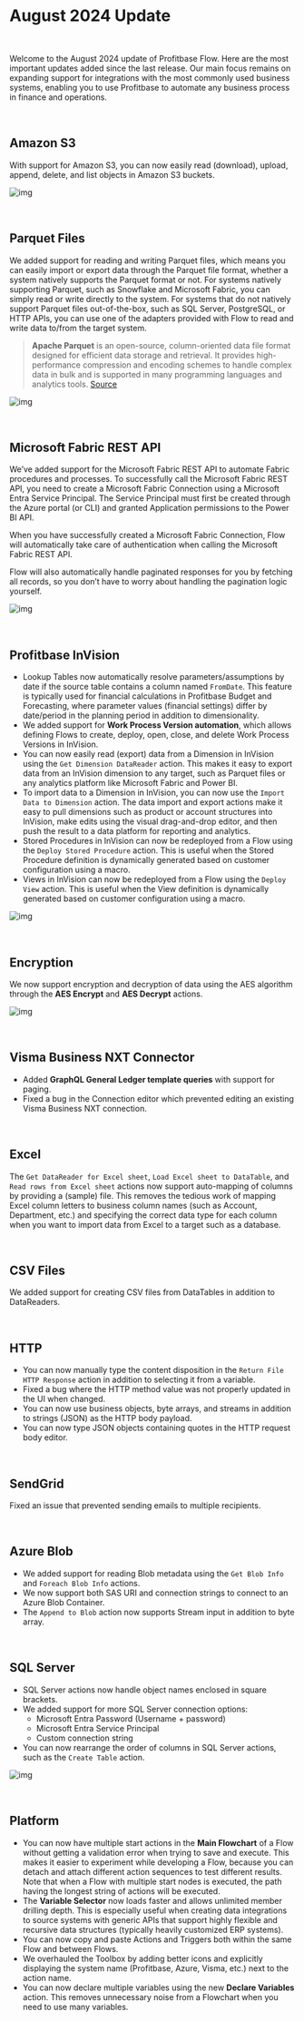 # August 2024 Update  

<br/>

Welcome to the August 2024 update of Profitbase Flow. Here are the most important updates added since the last release. Our main focus remains on expanding support for integrations with the most commonly used business systems, enabling you to use Profitbase to automate any business process in finance and operations.

<br/>


## Amazon S3  
With support for Amazon S3, you can now easily read (download), upload, append, delete, and list objects in Amazon S3 buckets.

![img](https://profitbasedocs.blob.core.windows.net/flowimages/augustChangelog24_1.png)

<br/>


## Parquet Files  
We added support for reading and writing Parquet files, which means you can easily import or export data through the Parquet file format, whether a system natively supports the Parquet format or not. For systems natively supporting Parquet, such as Snowflake and Microsoft Fabric, you can simply read or write directly to the system. For systems that do not natively support Parquet files out-of-the-box, such as SQL Server, PostgreSQL, or HTTP APIs, you can use one of the adapters provided with Flow to read and write data to/from the target system.

> **Apache Parquet** is an open-source, column-oriented data file format designed for efficient data storage and retrieval. It provides high-performance compression and encoding schemes to handle complex data in bulk and is supported in many programming languages and analytics tools. [Source](https://parquet.apache.org/)

![img](https://profitbasedocs.blob.core.windows.net/flowimages/augustChangelog24_2.png)

<br/>


## Microsoft Fabric REST API  
We’ve added support for the Microsoft Fabric REST API to automate Fabric procedures and processes. To successfully call the Microsoft Fabric REST API, you need to create a Microsoft Fabric Connection using a Microsoft Entra Service Principal. The Service Principal must first be created through the Azure portal (or CLI) and granted Application permissions to the Power BI API.

When you have successfully created a Microsoft Fabric Connection, Flow will automatically take care of authentication when calling the Microsoft Fabric REST API.

Flow will also automatically handle paginated responses for you by fetching all records, so you don’t have to worry about handling the pagination logic yourself.

![img](https://profitbasedocs.blob.core.windows.net/flowimages/augustChangelog24_3.png)

<br/>


## Profitbase InVision  
- Lookup Tables now automatically resolve parameters/assumptions by date if the source table contains a column named `FromDate`. This feature is typically used for financial calculations in Profitbase Budget and Forecasting, where parameter values (financial settings) differ by date/period in the planning period in addition to dimensionality.
- We added support for **Work Process Version automation**, which allows defining Flows to create, deploy, open, close, and delete Work Process Versions in InVision.
- You can now easily read (export) data from a Dimension in InVision using the `Get Dimension DataReader` action. This makes it easy to export data from an InVision dimension to any target, such as Parquet files or any analytics platform like Microsoft Fabric and Power BI.
- To import data to a Dimension in InVision, you can now use the `Import Data to Dimension` action. The data import and export actions make it easy to pull dimensions such as product or account structures into InVision, make edits using the visual drag-and-drop editor, and then push the result to a data platform for reporting and analytics.
- Stored Procedures in InVision can now be redeployed from a Flow using the `Deploy Stored Procedure` action. This is useful when the Stored Procedure definition is dynamically generated based on customer configuration using a macro.
- Views in InVision can now be redeployed from a Flow using the `Deploy View` action. This is useful when the View definition is dynamically generated based on customer configuration using a macro.

![img](https://profitbasedocs.blob.core.windows.net/flowimages/augustChangelog24_4.png)

<br/>


## Encryption  
We now support encryption and decryption of data using the AES algorithm through the **AES Encrypt** and **AES Decrypt** actions.

![img](https://profitbasedocs.blob.core.windows.net/flowimages/augustChangelog24_5.png)

<br/>


## Visma Business NXT Connector  
- Added **GraphQL General Ledger template queries** with support for paging.  
- Fixed a bug in the Connection editor which prevented editing an existing Visma Business NXT connection.

<br/>


## Excel  
The `Get DataReader for Excel sheet`, `Load Excel sheet to DataTable`, and `Read rows from Excel sheet` actions now support auto-mapping of columns by providing a (sample) file. This removes the tedious work of mapping Excel column letters to business column names (such as Account, Department, etc.) and specifying the correct data type for each column when you want to import data from Excel to a target such as a database.

<br/>


## CSV Files  
We added support for creating CSV files from DataTables in addition to DataReaders.

<br/>


## HTTP  
- You can now manually type the content disposition in the `Return File HTTP Response` action in addition to selecting it from a variable.
- Fixed a bug where the HTTP method value was not properly updated in the UI when changed.
- You can now use business objects, byte arrays, and streams in addition to strings (JSON) as the HTTP body payload.
- You can now type JSON objects containing quotes in the HTTP request body editor.

<br/>


## SendGrid  
Fixed an issue that prevented sending emails to multiple recipients.

<br/>


## Azure Blob  
- We added support for reading Blob metadata using the `Get Blob Info` and `Foreach Blob Info` actions.  
- We now support both SAS URI and connection strings to connect to an Azure Blob Container.  
- The `Append to Blob` action now supports Stream input in addition to byte array.

<br/>


## SQL Server  
- SQL Server actions now handle object names enclosed in square brackets.  
- We added support for more SQL Server connection options:
  - Microsoft Entra Password (Username + password)
  - Microsoft Entra Service Principal
  - Custom connection string
- You can now rearrange the order of columns in SQL Server actions, such as the `Create Table` action.

![img](https://profitbasedocs.blob.core.windows.net/flowimages/augustChangelog24_6.png)

<br/>


## Platform  
- You can now have multiple start actions in the **Main Flowchart** of a Flow without getting a validation error when trying to save and execute. This makes it easier to experiment while developing a Flow, because you can detach and attach different action sequences to test different results. Note that when a Flow with multiple start nodes is executed, the path having the longest string of actions will be executed.
- The **Variable Selector** now loads faster and allows unlimited member drilling depth. This is especially useful when creating data integrations to source systems with generic APIs that support highly flexible and recursive data structures (typically heavily customized ERP systems).
- You can now copy and paste Actions and Triggers both within the same Flow and between Flows.
- We overhauled the Toolbox by adding better icons and explicitly displaying the system name (Profitbase, Azure, Visma, etc.) next to the action name.
- You can now declare multiple variables using the new **Declare Variables** action. This removes unnecessary noise from a Flowchart when you need to use many variables.
